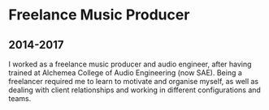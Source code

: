 # Freelance Music Producer
## 2014-2017

I worked as a freelance music producer and audio engineer, after having trained at Alchemea College of Audio Engineering (now SAE). Being a freelancer required me to learn to motivate and organise myself, as well as dealing with client relationships and working in different configurations and teams.